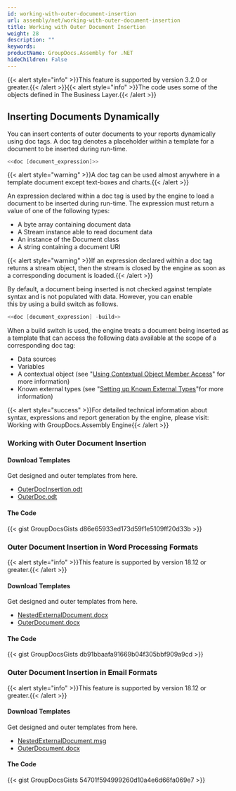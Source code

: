 ```yaml
---
id: working-with-outer-document-insertion
url: assembly/net/working-with-outer-document-insertion
title: Working with Outer Document Insertion
weight: 28
description: ""
keywords: 
productName: GroupDocs.Assembly for .NET
hideChildren: False
---
```

{{< alert style="info" >}}This feature is supported by version 3.2.0 or greater.{{< /alert >}}{{< alert style="info" >}}The code uses some of the objects defined in The Business Layer.{{< /alert >}}

## Inserting Documents Dynamically

You can insert contents of outer documents to your reports dynamically using doc tags. A doc tag denotes a placeholder within a template for a document to be inserted during run-time.

```csharp
<<doc [document_expression]>>
```

{{< alert style="warning" >}}A doc tag can be used almost anywhere in a template document except text-boxes and charts.{{< /alert >}}

An expression declared within a doc tag is used by the engine to load a document to be inserted during run-time. The expression must return a value of one of the following types:

*   A byte array containing document data
*   A Stream instance able to read document data
*   An instance of the Document class
*   A string containing a document URI

{{< alert style="warning" >}}If an expression declared within a doc tag returns a stream object, then the stream is closed by the engine as soon as a corresponding document is loaded.{{< /alert >}}

By default, a document being inserted is not checked against template syntax and is not populated with data. However, you can enable this by using a build switch as follows.

```csharp
<<doc [document_expression] -build>>
```

When a build switch is used, the engine treats a document being inserted as a template that can access the following data available at the scope of a corresponding doc tag:

*   Data sources
*   Variables
*   A contextual object (see "[Using Contextual Object Member Access](https://docs.aspose.com/display/wordsnet/Template+Syntax#nowhere)" for more information)
*   Known external types (see "[Setting up Known External Types](https://docs.aspose.com/display/wordsnet/Template+Syntax#nowhere)"for more information)

  

{{< alert style="success" >}}For detailed technical information about syntax, expressions and report generation by the engine, please visit: Working with GroupDocs.Assembly Engine{{< /alert >}}

### Working with Outer Document Insertion 

#### Download Templates

Get designed and outer templates from here.

*   [OuterDocInsertion.odt](https://github.com/groupdocs-assembly/GroupDocs.Assembly-for-.NET/blob/master/Examples/Data/Source/Word%20Templates/OuterDocInsertion.odt?raw=true)
*   [OuterDoc.odt](https://github.com/groupdocs-assembly/GroupDocs.Assembly-for-.NET/blob/master/Examples/Data/OuterDocuments/outerDoc.odt?raw=true)

#### The Code

{{< gist GroupDocsGists d86e65933ed173d59f1e5109ff20d33b >}}



### Outer Document Insertion in Word Processing Formats

{{< alert style="info" >}}This feature is supported by version 18.12 or greater.{{< /alert >}}

#### Download Templates

Get designed and outer templates from here.

*   [NestedExternalDocument.docx](https://github.com/groupdocs-assembly/GroupDocs.Assembly-for-.NET/blob/master/Examples/Data/Source/Word%20Templates/Nested%20External%20Document.docx)
*   [OuterDocument.docx](https://github.com/groupdocs-assembly/GroupDocs.Assembly-for-.NET/blob/master/Examples/Data/OuterDocuments/OuterDocument.docx)

#### The Code

{{< gist GroupDocsGists db91bbaafa91669b04f305bbf909a9cd >}}



### Outer Document Insertion in Email Formats

{{< alert style="info" >}}This feature is supported by version 18.12 or greater.{{< /alert >}}

#### Download Templates

Get designed and outer templates from here.

*   [NestedExternalDocument.msg](https://github.com/groupdocs-assembly/GroupDocs.Assembly-for-.NET/blob/master/Examples/Data/Source/Email%20Templates/Nested%20External%20Document.msg)
*   [OuterDocument.docx](https://github.com/groupdocs-assembly/GroupDocs.Assembly-for-.NET/blob/master/Examples/Data/OuterDocuments/OuterDocument.docx)

#### The Code

{{< gist GroupDocsGists 54701f594999260d10a4e6d66fa069e7 >}}


